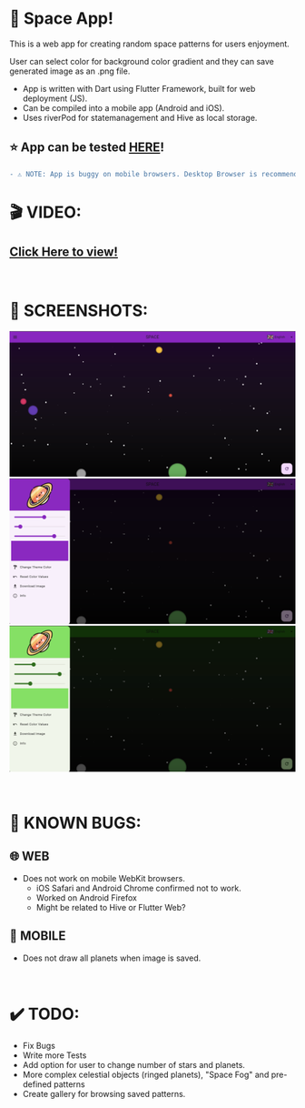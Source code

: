# 🌌 Space App!
This is a web app for creating random space patterns for users enjoyment. 

User can select color for background color gradient and they can save generated image as an .png file.
- App is written with Dart using Flutter Framework, built for web deployment (JS).
- Can be compiled into a mobile app (Android and iOS).
- Uses riverPod for statemanagement and Hive as local storage.

## ⭐ App can be tested [HERE](https://jyrispaceapp.web.app/#/)! 
```diff
- ⚠️ NOTE: App is buggy on mobile browsers. Desktop Browser is recommended.
```

# 🎬 VIDEO:
## [Click Here to view!](https://drive.google.com/file/d/1pYBR1_CCbP06389iYhLf22E7AAd3UkNM/view?usp=sharing)
&nbsp;
# 📸 SCREENSHOTS:
![Screenshot 1](screenshots/screenshot1.png?raw=true "Screenshot 1")
![Screenshot 2](screenshots/screenshot2.png?raw=true "Screenshot 2")
![Screenshot 3](screenshots/screenshot3.png?raw=true "Screenshot 3")

&nbsp;

# 🐞 KNOWN BUGS:
## 🌐 WEB
- Does not work on mobile WebKit browsers.
    - iOS Safari and Android Chrome confirmed not to work.
    - Worked on Android Firefox
    - Might be related to Hive or Flutter Web?
## 📱 MOBILE
- Does not draw all planets when image is saved.

&nbsp;

# ✔️ TODO:
- Fix Bugs
- Write more Tests
- Add option for user to change number of stars and planets.
- More complex celestial objects (ringed planets), "Space Fog" and pre-defined patterns
- Create gallery for browsing saved patterns.


